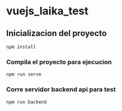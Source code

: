 # vuejs_laika_test

## Inicializacion del proyecto
```
npm install
```

### Compila el proyecto para ejecucion
```
npm run serve
```

### Corre servidor backend api para test
```
npm run backend
```


